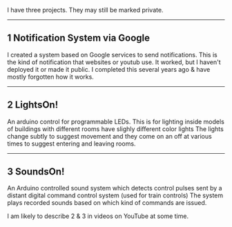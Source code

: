 I have three projects. They may still be marked private.

---
1 Notification System via Google
---
I created a system based on Google services to send notifications. This is the kind of notification that websites or youtub use.
It worked, but I haven't deployed it or made it public. I completed this several years ago & have mostly forgotten how it works.

---
2 LightsOn!
----
An arduino control for programmable LEDs. This is for lighting inside models of buildings with different rooms have slighly different color lights
The lights change subtly to suggest movement and they come on an off at various times to suggest entering and leaving rooms.

---
3 SoundsOn!
----
An Arduino controlled sound system which detects control pulses sent by a distant digital command control system (used for train controls)
The system plays recorded sounds based on which kind of commands are issued.

I am likely to describe 2 & 3 in videos on YouTube at some time.


<!---
Love-Liberty/Love-Liberty is a ✨ special ✨ repository because its `README.md` (this file) appears on your GitHub profile.
You can click the Preview link to take a look at your changes.
--->
